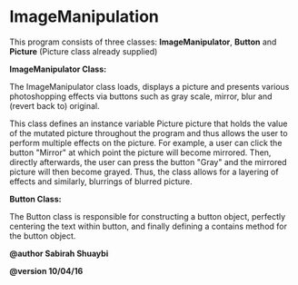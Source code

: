 # ImageManipulation

This program consists of three classes: __ImageManipulator__, __Button__ and __Picture__ (Picture class already supplied)

__ImageManipulator Class:__

The ImageManipulator class loads, displays a picture and presents various photoshopping effects via buttons
such as gray scale, mirror, blur and (revert back to) original.

This class defines an instance variable Picture picture that holds the value of the mutated picture
throughout the program and thus allows the user to perform multiple effects on the picture.
For example, a user can click the button "Mirror" at which point the picture will become mirrored.
Then, directly afterwards, the user can press the button "Gray" and the mirrored picture will then become
grayed. Thus, the class allows for a layering of effects and similarly, blurrings of blurred picture.

__Button Class:__

The Button class is responsible for constructing a button object, perfectly centering the text within 
button, and finally defining a contains method for the button object.

 __@author Sabirah Shuaybi__
 
 __@version 10/04/16__

